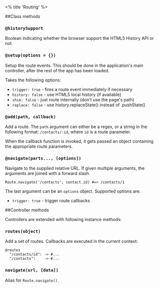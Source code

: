 <% title 'Routing' %>

##Class methods

### `@historySupport`

Boolean indicating whether the browser support the HTML5 History API or not.

### `@setup(options = {})`

Setup the route events. This should be done in the application's main controller, after the rest of the app has been loaded.

Takes the following options:

* `trigger: true` - fires a route event immediately if necessary
* `history: false` - use HTML5 local history (if available)
* `shim: false` - just route internally (don't use the page's path)
* `replace: false` - use history.replaceState() instead of .pushState()

### `@add(path, callback)`

Add a route. The `path` argument can either be a regex, or a string in the following format: `/contacts/:id`, where `id` is a route parameter.

When the callback function is invoked, it gets passed an object containing the appropriate route parameters.

### `@navigate(parts..., [options])`

Navigate to the supplied relative URL. If given multiple arguments, the arguments are joined with a forward slash.

    Route.navigate('/contacts', contact.id) #=> /contacts/1
    
The last argument can be an `options` object. Supported options are:

* `trigger: true` - trigger route callbacks

##Controller methods

Controllers are extended with following instance methods:

### `routes(object)`

Add a set of routes. Callbacks are executed in the current context:

    @routes
      "/contacts/id": -> #... 
      "/contacts":    -> #...

### `navigate(url, [data])`

Alias for `Route.navigate()`.
